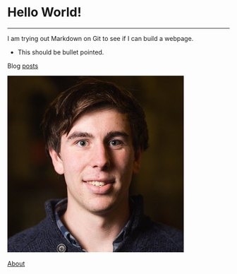 # Hello World!

***

I am trying out Markdown on Git to see if I can build a webpage.

* This should be bullet pointed.

Blog [posts](_posts/)

![alt text](profile.jpg)

[About](about.md)
